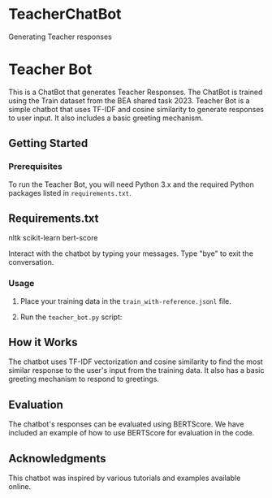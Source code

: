 # TeacherChatBot
Generating Teacher responses

# Teacher Bot
This is a ChatBot that generates Teacher Responses. The ChatBot is trained using the Train dataset from the BEA shared task 2023.
Teacher Bot is a simple chatbot that uses TF-IDF and cosine similarity to generate responses to user input. It also includes a basic greeting mechanism.

## Getting Started

### Prerequisites

To run the Teacher Bot, you will need Python 3.x and the required Python packages listed in `requirements.txt`.
## Requirements.txt
nltk
scikit-learn
bert-score

Interact with the chatbot by typing your messages. Type "bye" to exit the conversation.

### Usage

1. Place your training data in the `train_with-reference.jsonl` file.

2. Run the `teacher_bot.py` script:


## How it Works

The chatbot uses TF-IDF vectorization and cosine similarity to find the most similar response to the user's input from the training data. It also has a basic greeting mechanism to respond to greetings.

## Evaluation

The chatbot's responses can be evaluated using BERTScore. We have included an example of how to use BERTScore for evaluation in the code.

## Acknowledgments

This chatbot was inspired by various tutorials and examples available online.

